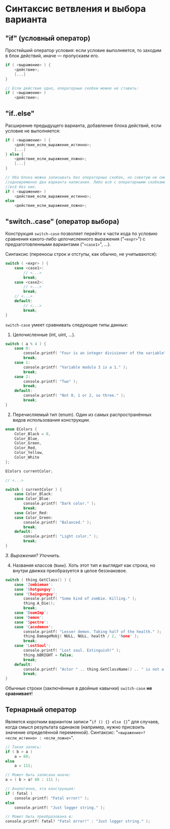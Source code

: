 # Синтаксис ветвления и выбора варианта

## "if" (условный оператор)

Простейший оператор условия: если условие выполняется, то заходим в блок действий, иначе — пропускаем его.

```C
if ( <выражение> ) {
    <действие>;
    [...]
}

// Если действие одно, операторные скобки можно не ставить:
if ( <выражение> )
    <действие>;
```

## "if..else"

Расширение предыдущего варианта, добавление блока действий, если условие не выполняется:

```C
if ( <выражение> ) {
    <действие_если_выражение_истинно>;
    [...]
} else {
    <действие_если_выражение_ложно>;
    [...]
}

// Оба блока можно записывать без операторных скобок, но советую не смешивать 
//одновременно два варианта написания. Либо всё с операторными скобками, либо 
//всё без них.
if ( <выражение> )
    <действие_если_выражение_истинно>;
else
    <действие_если_выражение_ложно>;

```

## "switch..case" (оператор выбора)

Конструкция `switch-case` позволяет перейти к части кода по условию сравнения какого-либо целочисленного выражения ("`<expr>`") с предзаготовленными вариантами ("`<case1>`", ...).

Синтаксис (переносы строк и отступы, как обычно, не учитываются):

```C
switch ( <expr> ) {
    case <case1>:
        // <...>
        break;
    case <case2>:
        // <...>
        break;
    // <...>
    default:
        // <...>
        break;
}
```

`switch-case` умеет сравнивать следующие типы данных:

1. Целочисленные (int, uint, ...). 

```C
switch ( a % 4 ) {
    case 0:
        console.printf( "Four is an integer divisioner of the variable" );
        break;
    case 1:
        console.printf( "Variable modulo 3 is a 1." );
        break;
    case 2:
        console.printf( "Two" );
        break;
    default:
        console.printf( "Not 0, 1 or 2, so three." );
        break;
}
```

2. Перечисляемый тип (enum). Один из самых распространённых видов использования конструкции.

```C
enum EColors {
    Color_Black = 0,
    Color_Blue,
    Color_Green,
    Color_Red,
    Color_Yellow,
    Color_White
};

EColors currentColor;

// <...>

switch ( currentColor ) {
    case Color_Black:
    case Color_Blue:
        console.printf( "Dark color." );
        break;
    case Color_Red:
    case Color_Green:
        console.printf( "Balanced." );
        break;
    default:
        console.printf( "Light color." );
        break;
}
```

_3. Выражения? Уточнить._

4. Названия классов (`Name`). Хоть этот тип и выглядит как строка, но внутри движка преобразуется в целое беззнаковое.

```C
switch ( thing.GetClass() ) {
    case 'Zombieman':
    case 'Shotgunguy':
    case 'Chaingunguy':
        console.printf( "Some kind of zombie. Killing." );
        thing.A_Die();
        break;
    case 'DoomImp':
    case 'Demon':
    case 'Spectre':
    case 'Cacodemon':
        console.printf( "Lesser demon. Taking half of the health." );
        thing.DamageMobj( NULL, NULL, health / 2, 'None' );
        break;
    case 'LostSoul':
        console.printf( "Lost soul. Extinguish!" );
        thing.bBRIGHT = false;
        break;
    default:
        console.printf( "Actor " .. thing.GetClassName() .. " is not a zombie, a lost soul or a lesser demon." );
        break;
}
```

Обычные строки (заключённые в двойные кавычки) `switch-case` **не сравнивает**!


## Тернарный оператор

Является коротким вариантом записи "`if () {} else {}`" для случаев, когда смысл результата одинаков (например, нужно присвоить значение определённой переменной). Синтаксис: "`<выражение>? <если_истинно> : <если_ложно>`".

```C
// Такая запись:
if ( b > a )
    a = 60;
else
    a = 111;

// Может быть записана иначе:
a = ( b > a? 60 : 111 );
```

```C
// Аналогично, эта конструкция:
if ( fatal )
    console.printf( "Fatal error!" );
else
    console.printf( "Just logger string." );

// Может быть преобразована в:
console.printf( fatal? "Fatal error!" : "Just logger string." );
```
